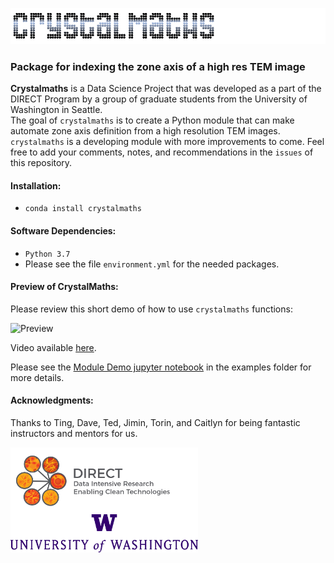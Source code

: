 
![crystalmaths](https://github.com/crystalmaths/crystalmaths/blob/master/images/crystalmathsdark.png?raw=true)

### Package for indexing the zone axis of a high res TEM image
**Crystalmaths** is a Data Science Project that was developed as a part of the DIRECT Program by a group of graduate students from the University of Washington in Seattle.\
The goal of `crystalmaths` is to create a Python module that can make automate zone axis definition from a high resolution TEM images.\
`crystalmaths` is a developing module with more improvements to come. Feel free to add your comments, notes, and recommendations in the `issues` of this repository.

#### Installation:
- `conda install crystalmaths`

#### Software Dependencies:
- `Python 3.7`
- Please see the file `environment.yml` for the needed packages.

#### Preview of CrystalMaths:
Please review this short demo of how to use `crystalmaths` functions:

![Preview](https://github.com/crystalmaths/crystalmaths/blob/master/images/Crystalmaths-Demo-_1080p_.gif?raw=true)

Video available [here](https://www.youtube.com/watch?v=sT46nRLCLZ8).

Please see the [Module Demo jupyter notebook](https://github.com/crystalmaths/crystalmaths/blob/master/examples/Module%20Demo.ipynb) in the examples folder for more details.

#### Acknowledgments:
Thanks to Ting, Dave, Ted, Jimin, Torin, and Caitlyn for being fantastic instructors and mentors for us.


<img align="center" img src="https://github.com/crystalmaths/crystalmaths/blob/master/images/DIRECTlogo-Final.png?raw=true" width="300"> <img align="center" img src="https://github.com/crystalmaths/crystalmaths/blob/master/images/Signature_Center_Purple_RGB.png?raw=true" width="300">


